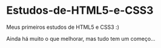 # Estudos-de-HTML5-e-CSS3
 Meus primeiros estudos de HTML5 e CSS3 :)

 Ainda há muito o que melhorar, mas tudo tem um começo...
